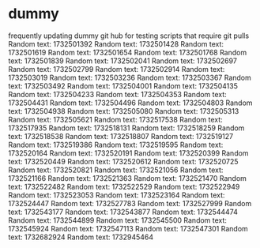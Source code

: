 # dummy
frequently updating dummy git hub for testing scripts that require git pulls
Random text: 1732501392
Random text: 1732501428
Random text: 1732501619
Random text: 1732501654
Random text: 1732501768
Random text: 1732501839
Random text: 1732502041
Random text: 1732502697
Random text: 1732502799
Random text: 1732502914
Random text: 1732503019
Random text: 1732503236
Random text: 1732503367
Random text: 1732503492
Random text: 1732504001
Random text: 1732504135
Random text: 1732504233
Random text: 1732504353
Random text: 1732504431
Random text: 1732504496
Random text: 1732504803
Random text: 1732504938
Random text: 1732505080
Random text: 1732505313
Random text: 1732505621
Random text: 1732517538
Random text: 1732517935
Random text: 1732518131
Random text: 1732518259
Random text: 1732518538
Random text: 1732518807
Random text: 1732519127
Random text: 1732519386
Random text: 1732519595
Random text: 1732520164
Random text: 1732520191
Random text: 1732520399
Random text: 1732520449
Random text: 1732520612
Random text: 1732520725
Random text: 1732520821
Random text: 1732521056
Random text: 1732521166
Random text: 1732521363
Random text: 1732521470
Random text: 1732522482
Random text: 1732522529
Random text: 1732522949
Random text: 1732523053
Random text: 1732523164
Random text: 1732524447
Random text: 1732527783
Random text: 1732527999
Random text: 1732543177
Random text: 1732543877
Random text: 1732544474
Random text: 1732544899
Random text: 1732545500
Random text: 1732545924
Random text: 1732547113
Random text: 1732547301
Random text: 1732682924
Random text: 1732945464

